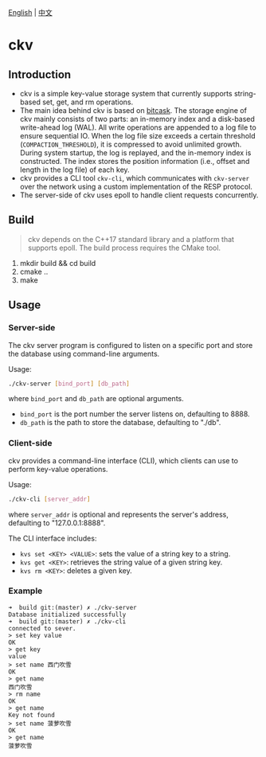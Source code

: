 <!-- language: lang-en -->
[English](./README.md) | [中文](./docs/README-cn.md)


# ckv

## Introduction

- ckv is a simple key-value storage system that currently supports string-based set, get, and rm operations.
- The main idea behind ckv is based on [bitcask](https://riak.com/assets/bitcask-intro.pdf). The storage engine of ckv mainly consists of two parts: an in-memory index and a disk-based write-ahead log (WAL). All write operations are appended to a log file to ensure sequential IO. When the log file size exceeds a certain threshold (`COMPACTION_THRESHOLD`), it is compressed to avoid unlimited growth. During system startup, the log is replayed, and the in-memory index is constructed. The index stores the position information (i.e., offset and length in the log file) of each key.
- ckv provides a CLI tool `ckv-cli`, which communicates with `ckv-server` over the network using a custom implementation of the RESP protocol.
- The server-side of ckv uses epoll to handle client requests concurrently.

## Build

> ckv depends on the C++17 standard library and a platform that supports epoll. The build process requires the CMake tool.

1. mkdir build && cd build
2. cmake ..
3. make

## Usage

### Server-side

The ckv server program is configured to listen on a specific port and store the database using command-line arguments.

Usage:

```sh
./ckv-server [bind_port] [db_path]
```

where `bind_port` and `db_path` are optional arguments.

- `bind_port` is the port number the server listens on, defaulting to 8888.
- `db_path` is the path to store the database, defaulting to "./db".

### Client-side

ckv provides a command-line interface (CLI), which clients can use to perform key-value operations.

Usage:

```sh
./ckv-cli [server_addr]
```

where `server_addr` is optional and represents the server's address, defaulting to "127.0.0.1:8888".

The CLI interface includes:

- `kvs set <KEY> <VALUE>`: sets the value of a string key to a string.
- `kvs get <KEY>`: retrieves the string value of a given string key.
- `kvs rm <KEY>`: deletes a given key.

### Example

```shell
➜  build git:(master) ✗ ./ckv-server 
Database initialized successfully
➜  build git:(master) ✗ ./ckv-cli 
connected to sever.
> set key value
OK
> get key
value
> set name 西门吹雪
OK
> get name
西门吹雪
> rm name
OK
> get name
Key not found
> set name 菠萝吹雪
OK
> get name
菠萝吹雪
```
